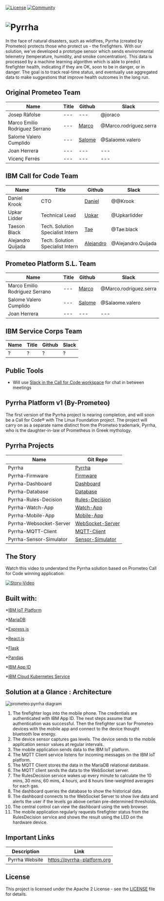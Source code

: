 [![License](https://img.shields.io/badge/License-Apache2-blue.svg)](https://www.apache.org/licenses/LICENSE-2.0) [![Community](https://img.shields.io/badge/Join-Community-blue.svg)](https://developer.ibm.com/callforcode/solutions/projects/get-started/)

# ![Pyrrha](/img/prometeo.png?raw=true)

In the face of natural disasters, such as wildfires, Pyrrha (created by Prometeo) protects those who protect us - the firefighters. With our solution, we've developed a prototype sensor which sends environmental telemetry (temperature, humidity, and smoke concentration). This data is processed by a machine learning algorithm which is able to predict firefighter health, indicating if they are OK, soon to be in danger, or in danger. The goal is to track real-time status, and eventually use aggregated data to make suggestions that improve health outcomes in the long run.


## Original Prometeo Team
| Name | Title | Github | Slack |
| --- | --- | --- | --- |
| Josep Ràfolse | --- | --- | @joraco |
| Marco Emilio Rodriguez Serrano | --- | [Marco](https://github.com/mrodrise) | @Marco.rodriguez.serra |
| Salome Valero Cumplido | --- | [Salome](https://github.com/svaleroc) | @Salaome.valero |
| Joan Herrera | --- | --- | --- |
| Vicenç Ferrés | --- | --- | --- |

## IBM Call for Code Team
| Name | Title | Github | Slack |
| --- | --- | --- | --- |
| Daniel Krook | CTO | [Daniel](https://github.com/krook) | @@Krook |
| Upkar Lidder | Technical Lead | [Upkar](https://github.com/upkarlidder) | @Upkarlidder |
| Taeson Black | Tech. Solution Specialist Intern | [Tae](https://github.com/TaeBlack) | @Tae.black|
| Alejandro Quijada | Tech. Solution Specialist Intern | [Alejandro](https://github.com/Aquijada52) | @Alejandro.Quijada |

## Prometeo Platform S.L. Team
| Name | Title | Github | Slack |
| --- | --- | --- | --- |
| Marco Emilio Rodriguez Serrano | --- | [Marco](https://github.com/mrodrise) | @Marco.rodriguez.serra |
| Salome Valero Cumplido | --- | [Salome](https://github.com/svaleroc) | @Salaome.valero |
| Joan Herrera | --- | --- | --- |

## IBM Service Corps Team
| Name | Title | Github | Slack |
| --- | --- | --- | --- |
| ? | ? | ? | ? |

## Public Tools

* Will use [Slack in the Call for Code workspace](https://callforcode.org/slack) for chat in between meetings

## Pyrrha Platform v1 (By-Prometeo)

The first version of the Pyrrha project is nearing completion, and will soon be a Call for Code® with The Linux Foundation project. The project will carry on as a separate name distinct from the Prometeo trademark, Pyrrha, who is the daughter-in-law of Prometheus in Greek mythology.


## Pyrrha Projects
| Name | Git Repo |
| --- | --- |
| Pyrrha | [Pyrrha](https://github.com/Call-for-Code/Pyrrha-Platform/Pyrrha) |
| Pyrrha-Firmware| [Firmware](https://github.com/Pyrrha-Platform/Pyrrha-Firmware) |
| Pyrrha-Dashboard | [Dashboard](https://github.com/Pyrrha-Platform/Pyrrha-Dashboard) |
| Pyrrha-Database | [Database](https://github.com/Pyrrha-Platform/Pyrrha-Database) |
| Pyrrha-Rules-Decision | [Rules-Decision](https://github.com/Pyrrha-Platform/Pyrrha-Rules-Decision) |
| Pyrrha-Watch-App | [Watch-App](https://github.com/Pyrrha-Platform/Pyrrha-Watch-App) |
| Pyrrha-Mobile-App | [Mobile-App](https://github.com/Pyrrha-Platform/Pyrrha-Mobile-App) |
| Pyrrha-Websocket-Server | [WebSocket-Server](https://github.com/Pyrrha-Platform/Pyrrha-WebSocket-Server) |
| Pyrrha-MQTT-Client | [MQTT-Client](https://github.com/Pyrrha-Platform/Pyrrha-MQTT-Client) |
| Pyrrha-Sensor-Simulator | [Sensor-Simulator](https://github.com/Pyrrha-Platform/Pyrrha-Sensor-Simulator) |

## The Story 
Watch this video to understand the Pyrrha solution based on Prometeo Call for Code winning application:

[![Story-Video](https://user-images.githubusercontent.com/84807697/120705678-21671e80-c486-11eb-8e6c-888dc98fab23.png)](https://www.youtube.com/watch?v=vOgCOoy_Bx0)

## Built with:
*[IBM IoT Platform](https://www.ibm.com/cloud/internet-of-things)

*[MariaDB](https://mariadb.org/)

*[Express.js](https://expressjs.com/)

*[React.js](https://reactjs.org/)

*[Flask](https://palletsprojects.com/p/flask/)

*[Pandas](https://pandas.pydata.org/)

*[IBM App ID](https://www.ibm.com/cloud/app-id?lnk=STW_US_STESCH&lnk2=learn_CloudAppID&pexp=DEF&psrc=NONE&mhsrc=ibmsearch_a&mhq=app%20id%20ibm%20cloud)

*[IBM Cloud Kubernetes Service](https://www.ibm.com/cloud/kubernetes-service)


## Solution at a Glance : Architecture
![prometeo:pyrrha diagram](https://user-images.githubusercontent.com/3187457/122242264-08903d00-ce78-11eb-944f-804ba4dc683d.png)
1. The firefighter logs into the mobile phone. The credentials are authenticated with IBM App ID. The next steps assume that authentication was successful. Then the firefighter scan for Prometeo devices with the mobile app and connect to the device thought bluetooth low energy.
2. The device sensor captures gas levels. The device sends to the mobile application sensor values at regular intervals.
3. The mobile application sends data to the IBM IoT platform.
4. The MQTT Client service listens for incoming messages on the IBM IoT platform.
5. The MQTT Client stores the data in the MariaDB relational database.
6. The MQTT client sends the data to the WebSocket server.
7. The RulesDecision service wakes up every minute to calculate the 10 mins, 30 mins, 60 mins, 4 hours, and 8 hours time-weighted averages for each gas.
8. The dashboard queries the database to show the historical data.
9. The dashboard connects to the WebSocket Server to show live data and alerts the user if the levels go above certain pre-determined thresholds.
10. The central control can view the dashboard using the web browser.
11. The mobile application regularly requests firefighter status from the RulesDecision service and shows the result using the LED on the hardware device.

## Important Links
| Description | Link |
| --- | --- |
| Pyrrha Website| https://pyrrha-platform.org |


## License
This project is licensed under the Apache 2 License - see the [LICENSE](https://github.com/Pyrrha-Platform/Pyrrha/blob/main/LICENSE) file for details.
